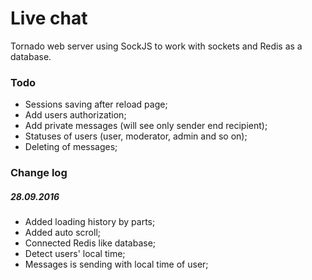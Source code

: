 # Live chat

Tornado web server using SockJS to work with sockets and Redis as a database.

### Todo

- Sessions saving after reload page;
- Add users authorization;
- Add private messages (will see only sender end recipient);
- Statuses of users (user, moderator, admin and so on);
- Deleting of messages;

### Change log

##### 28.09.2016

- Added loading history by parts;
- Added auto scroll;
- Connected Redis like database;
- Detect users' local time;
- Messages is sending with local time of user;
